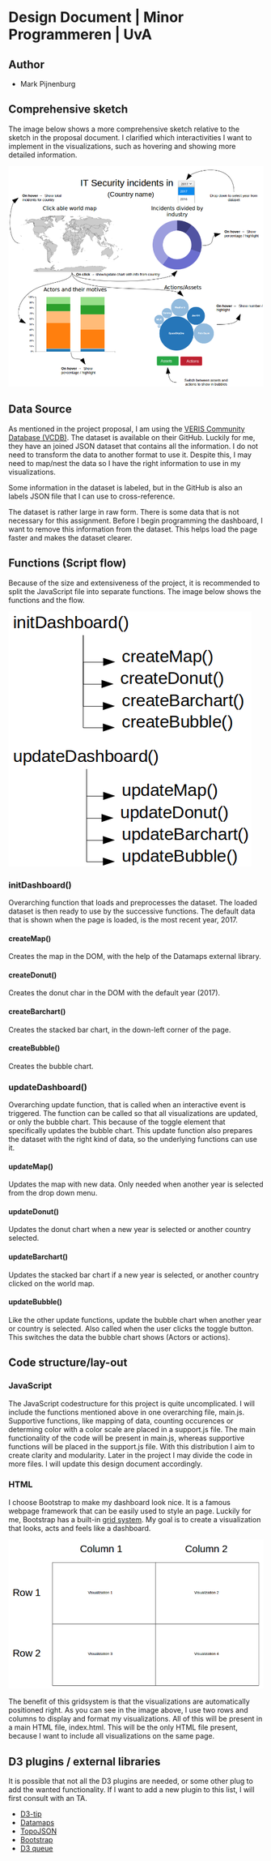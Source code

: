 # Design Document  | Minor Programmeren | UvA
## Author
* Mark Pijnenburg

## Comprehensive sketch
The image below shows a more comprehensive sketch relative to the sketch in the proposal document. I clarified which interactivities I want to implement in the visualizations, such as hovering and showing more detailed information.

![Sketch](doc/detailed_sketch.png)

## Data Source
As mentioned in the project proposal, I am using the [VERIS Community Database (VCDB)](https://github.com/vz-risk/VCDB). The dataset is available on their GitHub. Luckily for me, they have an joined JSON dataset that contains all the information. I do not need to transform the data to another format to use it. Despite this, I may need to map/nest the data so I have the right information to use in my visualizations.

Some information in the dataset is labeled, but in the GitHub is also an labels JSON file that I can use to cross-reference.

The dataset is rather large in raw form. There is some data that is not necessary for this assignment. Before I begin programming the dashboard, I want to remove this information from the dataset. This helps load the page faster and makes the dataset clearer.

## Functions (Script flow)

Because of the size and extensiveness of the project, it is recommended to split the JavaScript file into separate functions. The image below shows the functions and the flow.

![Flow](doc/flow.png)

### initDashboard()
Overarching function that loads and preprocesses the dataset. The loaded dataset is then ready to use by the successive functions. The default data that is shown when the page is loaded, is the most recent year, 2017.
#### createMap()
Creates the map in the DOM, with the help of the Datamaps external library.
#### createDonut()
Creates the donut char in the DOM with the default year (2017).

#### createBarchart()
Creates the stacked bar chart, in the down-left corner of the page.

#### createBubble()
Creates the bubble chart.

### updateDashboard()
Overarching update function, that is called when an interactive event is triggered. The function can be called so that all visualizations are updated, or only the bubble chart. This because of the toggle element that specifically updates the bubble chart. This update function also prepares the dataset with the right kind of data, so the underlying functions can use it.

#### updateMap()
Updates the map with new data. Only needed when another year is selected from the drop down menu.

#### updateDonut()
Updates the donut chart when a new year is selected or another country selected.

#### updateBarchart()
Updates the stacked bar chart if a new year is selected, or another country clicked on the world map.

#### updateBubble()
Like the other update functions, update the bubble chart when another year or country is selected. Also called when the user clicks the toggle button. This switches the data the bubble chart shows (Actors or actions).



## Code structure/lay-out
### JavaScript
The JavaScript codestructure for this project is quite uncomplicated. I will include the functions mentioned above in one overarching file, main.js. Supportive functions, like mapping of data, counting occurences or determing color with a color scale are placed in a support.js file. The main functionality of the code will be present in main.js, whereas supportive functions will be placed in the support.js file. With this distribution I aim to create clarity and modularity. Later in the project I may divide the code in more files. I will update this design document accordingly.

### HTML
I choose Bootstrap to make my dashboard look nice. It is a famous webpage framework that can be easily used to style an page. Luckily for me, Bootstrap has a built-in [grid system](https://v4-alpha.getbootstrap.com/layout/grid/). My goal is to create a visualization that looks, acts and feels like a dashboard.

![Grid](doc/html_structure.png)

The benefit of this gridsystem is that the visualizations are automatically positioned right. As you can see in the image above, I use two rows and columns to display and format my visualizations. All of this will be present in a main HTML file, index.html. This will be the only HTML file present, because I want to include all visualizations on the same page.

## D3 plugins / external libraries
It is possible that not all the D3 plugins are needed, or some other plug to add the wanted functionality. If I want to add a new plugin to this list, I will first consult with an TA.

* [D3-tip](https://github.com/caged/d3-tip)
* [Datamaps](http://datamaps.github.io/)
* [TopoJSON](https://github.com/topojson/topojson)
* [Bootstrap](https://getbootstrap.com/)
* [D3 queue](https://github.com/d3/d3-queue)
